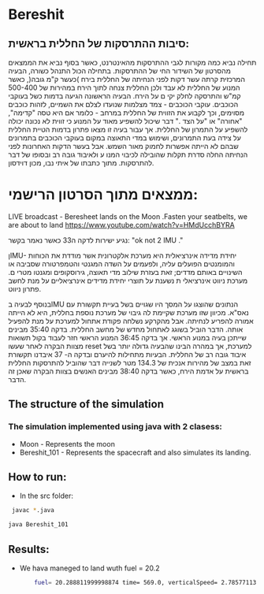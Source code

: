 # Bereshit 



## סיבות ההתרסקות של החללית בראשית:
תחילה נביא כמה מקורות לגבי ההתרסקות מהאינטרנט, כאשר בסוף נביא את הממצאים מהסרטון
של השידור החי של ההתרסקות.
בתחילה הכול התנהל כשורה, הבעיה המרכזית קרתה עשר דקות לפני הנחיתה של החללית בירח )כעשר
ק"מ גובה(, כאשר המנוע של החללית לא עבד ולכן החללית צנחה לתוך הירח במהירות של 500-400
קמ"ש והתרסקה לחלק יקי ם על הירח.
הבעיה הראשונה הגיעה בדמות כשל בעוקבי הכוכבים.
עוקבי הכוכבים - צמד מצלמות שנועדו לצלם את השמיים, לזהות כוכבים מסוימים, וכך לקבוע את הזווית
של החללית במרחב - כלומר אם היא טסה "קדימה", "אחורה" או "על הצד ." דבר שיכול להשפיע מאוד
על המנוע כי זווית לא נכונה יכולה להשפיע על התמרון של החללית. אך עבור בעיה זו מצאו פתרון בדמות
הטיית החללית על צידה בעת התמרונים, ושימוש במדי התאוצה במקום בעוקבי הכוכבים בתמרונים
שבהם לא הייתה אפשרות לחמוק מאור השמש.
אבל בעשר הדקות האחרונות לפני הנחיתה החלה סדרת תקלות שהובילה לכיבוי המנו ע ולאיבוד גובה רב
ובסופו של דבר להתרסקות.
מתוך כתבתו של איתי נבו, מכון דוידסון.
# ממצאים מתוך הסרטון הרישמי:

LIVE broadcast - Beresheet lands on the Moon 
.Fasten your seatbelts, we are about to land
https://www.youtube.com/watch?v=HMdUcchBYRA

נגיע ישירות לדקה ה33 כאשר נאמר בקשר: "ok not 2 IMU ."

ןIMU-
יחידת מדידה אינרציאלית היא מערכת אלקטרונית אשר מודדת את הכוחות והמומנטים הפועלים
עליה, ולפעמים על השדה המגנטי והטמפרטורה שסביבה או השינויים באותם מדדים; זאת בעזרת שילוב
מדי תאוצה, גירוסקופים ומגנטו מטרי ם. מערכת ניווט אינרציאלי ת נשענת על תוצרי יחידת מדידים
אינרציאליים על מנת לחשב פתרון ניווט.

בנוסף לבעיה בIMU הנתונים שהוצגו על המסך היו שגויים בשל בעיית תקשורת עם נאס"א.
מכיוון שזו מערכת שקיימת לה גיבוי של מערכת נוספת בחללית, היא לא הייתה אמורה להפריע לנחיתה.
אבל מהקרקע נשלחה פקודת אתחול למערכת על מנת להפעיל אותה. הדבר הוביל בשוגג לאתחול מחדש
של מחשב החללית.
בדקה 35:40 מבינים שייתכן בעיה במנוע הראשי. אך בדקה 36:45 המנוע הראשי חזר לעבוד בקול
תשואות מצוות הבקרה לאחר שעשו reset למערכת, אך במהרה הבינו שהבעיה גדולה יותר בשל איבוד
גובה רב של החללית.
הבעיות מתחילות להיערם ובדקה ה- 37 איבדנו תקשורת זאת במצב של מהירות אנכית של 134.3 מטר
לשנייה דבר שהוביל להתרסקות החללית בראשית על אדמת הירח, כאשר בדקה 38:40 מבינים האנשים
בצוות הבקרה שאכן זה הדבר.

## The structure of the simulation
### The simulation implemented using java with 2 clasess:
* Moon - Represents the moon
* Bereshit_101 - Represents the spacecraft and also simulates its landing.

## How to run:
* In the src folder:
 ```sh
  javac *.java
  ```
  ```sh
  java Bereshit_101
  ```
  
## Results:
* We hava maneged to land wuth fuel = 20.2 
  ```sh
      fuel= 20.288811999998874 time= 569.0, verticalSpeed= 2.785771131577139, horizontalSpeed= -0.015162682920312753, dist= -77536.35187283016, altitude=0.11888107864567887, angle= -36.85000000000001, weight= 185.28881199999887, acceleration= 0.6307180597606763
  ```
  

